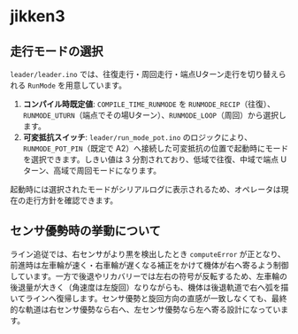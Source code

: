 # jikken3

## 走行モードの選択

`leader/leader.ino` では、往復走行・周回走行・端点Uターン走行を切り替えられる `RunMode` を用意しています。

1. **コンパイル時既定値**: `COMPILE_TIME_RUNMODE` を `RUNMODE_RECIP`（往復）、`RUNMODE_UTURN`（端点でその場Uターン）、`RUNMODE_LOOP`（周回）から選択します。
2. **可変抵抗スイッチ**: `leader/run_mode_pot.ino` のロジックにより、`RUNMODE_POT_PIN`（既定で A2）へ接続した可変抵抗の位置で起動時にモードを選択できます。しきい値は 3 分割されており、低域で往復、中域で端点 U ターン、高域で周回モードになります。

起動時には選択されたモードがシリアルログに表示されるため、オペレータは現在の走行方針を確認できます。

## センサ優勢時の挙動について

ライン追従では、右センサがより黒を検出したとき `computeError` が正となり、前進時は左車輪が速く・右車輪が遅くなる補正をかけて機体が右へ寄るよう制御しています。一方で後退やリカバリーでは左右の符号が反転するため、左車輪の後退量が大きく（角速度は左旋回）なりながらも、機体は後退軌道で右へ弧を描いてラインへ復帰します。センサ優勢と旋回方向の直感が一致しなくても、最終的な軌道は右センサ優勢なら右へ、左センサ優勢なら左へ寄る設計になっています。
